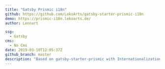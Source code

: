 ```yaml
---
title: "Gatsby Prismic i18n"
github: https://github.com/LekoArts/gatsby-starter-prismic-i18n
demo: https://prismic-i18n.lekoarts.de/
author: Lennart

ssg:
  - Gatsby
cms:
  - No Cms
date: 2019-03-10T12:05:37Z
github_branch: master
description: "Based on gatsby-starter-prismic with Internationalization (i18n) support"
---
```

